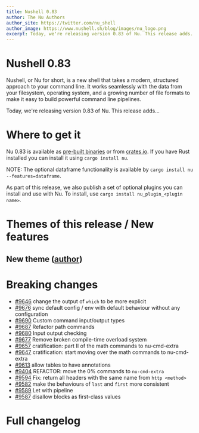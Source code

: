 ```yaml
---
title: Nushell 0.83
author: The Nu Authors
author_site: https://twitter.com/nu_shell
author_image: https://www.nushell.sh/blog/images/nu_logo.png
excerpt: Today, we're releasing version 0.83 of Nu. This release adds...
---
```


# Nushell 0.83

Nushell, or Nu for short, is a new shell that takes a modern, structured approach to your command line. It works seamlessly with the data from your filesystem, operating system, and a growing number of file formats to make it easy to build powerful command line pipelines.

Today, we're releasing version 0.83 of Nu. This release adds...

<!-- more -->

# Where to get it

Nu 0.83 is available as [pre-built binaries](https://github.com/nushell/nushell/releases/tag/0.83.0) or from [crates.io](https://crates.io/crates/nu). If you have Rust installed you can install it using `cargo install nu`.

NOTE: The optional dataframe functionality is available by `cargo install nu --features=dataframe`.

As part of this release, we also publish a set of optional plugins you can install and use with Nu. To install, use `cargo install nu_plugin_<plugin name>`.

# Themes of this release / New features

## New theme ([author](https://github.com/nushell/nushell/pulls))

# Breaking changes
- [#9646](https://github.com/nushell/nushell/pull/9646) change the output of `which` to be more explicit
- [#9676](https://github.com/nushell/nushell/pull/9676) sync default config / env with default behaviour without any configuration
- [#9690](https://github.com/nushell/nushell/pull/9690) Custom command input/output types
- [#9687](https://github.com/nushell/nushell/pull/9687) Refactor path commands
- [#9680](https://github.com/nushell/nushell/pull/9680) Input output checking
- [#9677](https://github.com/nushell/nushell/pull/9677) Remove broken compile-time overload system
- [#9657](https://github.com/nushell/nushell/pull/9657) cratification: part II of the math commands to nu-cmd-extra
- [#9647](https://github.com/nushell/nushell/pull/9647) cratification: start moving over the math commands to nu-cmd-extra
- [#9613](https://github.com/nushell/nushell/pull/9613) allow tables to have annotations
- [#9404](https://github.com/nushell/nushell/pull/9404) REFACTOR: move the 0% commands to `nu-cmd-extra`
- [#9594](https://github.com/nushell/nushell/pull/9594) Fix: return all headers with the same name from `http <method>`
- [#9582](https://github.com/nushell/nushell/pull/9582) make the behaviours of `last` and `first` more consistent
- [#9589](https://github.com/nushell/nushell/pull/9589) Let with pipeline
- [#9587](https://github.com/nushell/nushell/pull/9587) disallow blocks as first-class values

# Full changelog
<!-- TODO
    paste the output of
    ```nu
    ./make_release/release-note/get-full-changelog
    ```
    here
-->
